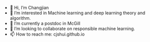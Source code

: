 - 👋 Hi, I’m Changjian
- 👀 I’m interested in Machine learning and deep learning theory and algorithm.
- 🌱 I’m currently a postdoc in McGill
- 💞️ I’m looking to collaborate on responsible machine learning.
- 📫 How to reach me: cjshui.github.io

<!---
cjshui/cjshui is a ✨ special ✨ repository because its `README.md` (this file) appears on your GitHub profile.
You can click the Preview link to take a look at your changes.
--->
